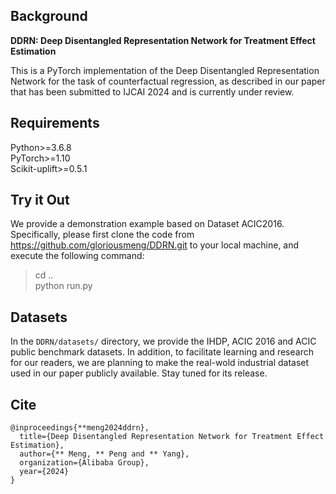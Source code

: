 ##  Background 
**DDRN: Deep Disentangled Representation Network for Treatment Effect Estimation**

This is a PyTorch implementation of the Deep Disentangled Representation Network for the task of counterfactual regression, as described in our paper that has been submitted to IJCAI 2024 and is currently under review.
## Requirements
Python>=3.6.8 \
PyTorch>=1.10 \
Scikit-uplift>=0.5.1


## Try it Out
We provide a demonstration example based on Dataset ACIC2016. Specifically,
please first clone the code from https://github.com/gloriousmeng/DDRN.git to your local machine, and execute the following command:

>cd ..\
>python run.py

## Datasets
In the ```DDRN/datasets/``` directory, we provide the IHDP, ACIC 2016 and ACIC public benchmark datasets.
In addition, to facilitate learning and research for our readers, 
we are planning to make the real-wold industrial dataset used in our paper publicly available. Stay tuned for its release.

## Cite
```angular2html
@inproceedings{**meng2024ddrn},
  title={Deep Disentangled Representation Network for Treatment Effect Estimation},
  author={** Meng, ** Peng and ** Yang},
  organization={Alibaba Group},
  year={2024}
}
```




